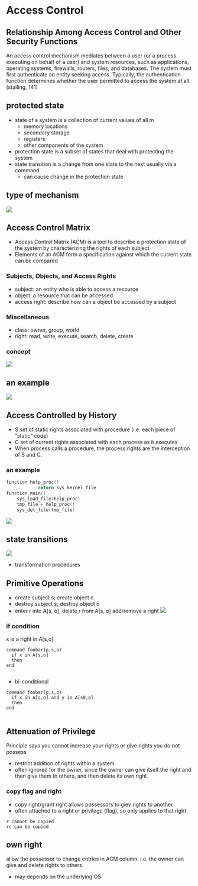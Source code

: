 # Access Control
## Relationship Among Access Control and Other Security Functions
An access control mechanism mediates between a user (or a process executing on behalf of a user) and system resources, such as applications, operating systems, firewalls, routers, files, and databases. The system must first authenticate an entity seeking access. Typically, the authentication function determines whether the user permitted to access the system at all. (stalling, 141)
## protected state
- state of a system is a collection of current values of all m
  - memory locations
  - secondary storage
  - registers
  - other components of the system
- protection state is a subset of states that deal with protecting the system
- state transition is a change from one state to the next usually via a command
  - can cause change in the protection state
## type of mechanism
![](../img/2022-10-04-21-01-05.png)


## Access Control Matrix
- Access Control Matrix (ACM) is a tool to describe a protection state of the system by characterizing the rights of each subject 
- Elements of an ACM form a specification against which the current  state can be compared

### Subjects, Objects, and Access Rights
- subject: an entity who is able to access a resource
- object: a resource that can be accessed
- access right: describe how can a object be accessed by a subject

### Miscellaneous 
- class: owner, group, world
- right: read, write, execute, search, delete, create

### concept
![](../img/2022-10-04-21-18-52.png)


## an example
![](../img/2022-10-04-22-05-03.png)

## Access Controlled by History
- S set of static rights associated with procedure (i.e. each piece of “static” code)
- C set of current rights associated with each process as it executes
-  When process calls a procedure, the process rights are the interception of S and C.

### an example 
```c
function help_proc()
            return sys_kernel_file
function main()
    sys_load_file(help_proc)
    tmp_file = help_proc()
    sys_del_file(tmp_file)
```
![](../img/2022-10-04-22-18-04.png)
## state transitions
![](../img/2022-10-05-00-17-46.png)
- transformation procedures

## Primitive Operations
- create subject s; create object o
- destroy subject s; destroy object o
- enter r into A[s, o], delete r from A[s, o] add/remove a right
![](../IMG/2022-10-05-01-17-08.png)

### if condition
x is a right in A[s,o]
```
command foobar(p,s,o)
  if x in A[s,o]
  then
end
  
```
- bi-conditional
```
command foobar(p,s,o)
  if x in A[s,o] and y in A[s0,o]
  then
end
  
```

## Attenuation of Privilege
Principle says you cannot increase your rights or give rights you do not possess
- restrict addition of rights within a system
- often ignored for the owner, since the owner can give itself the right and then give them to others, and then delete its own right.

### copy flag and right
- copy right/grant right allows possessors to giev rights to another. 
- often attached to a right or privilege (flag), so only applies to that right. 
```
r cannot be copied
rc can be copied
```
## own right
allow the possessor to change entries in ACM column. i.e. the owner can give and delete rights to others. 
- may depends on the underlying OS
